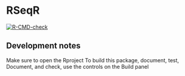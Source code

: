 # RSeqR

<!-- badges: start -->
[![R-CMD-check](https://github.com/Bishop-Laboratory/RSeqR/workflows/R-CMD-check/badge.svg)](https://github.com/Bishop-Laboratory/RSeqR/actions)
<!-- badges: end -->

## Development notes
Make sure to open the Rproject 
To build this package, document, test, Document, and check, use the controls on the Build panel

